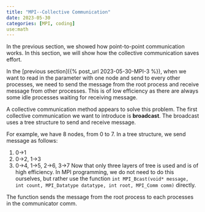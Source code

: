 ```yaml
---
title: "MPI--Collective Communication"
date: 2023-05-30
categories: [MPI, coding]
use:math
---
```

In  the previous section, we showed how point-to-point communication works. In this section, we will show how the collective communication saves effort.

In the [previous section]({% post_url 2023-05-30-MPI-3 %}), when we want to read in the parameter with one node and send to every other processes, we need to send the message from the root process and receive message from other processes. This is of low efficiency as there are always some idle processes waiting for receiving message.

A collective communication method appears to solve this problem. The first collective communication we want to introduce is **broadcast**. The broadcast uses a tree structure to send and receive message. 

For example, we have 8 nodes, from 0 to 7. In a tree structure, we send message as follows:
1. 0->1
2. 0->2, 1->3
3. 0->4, 1->5, 2->6, 3->7
Now that only three layers of tree is used and is of high efficiency. In MPI programming, we do not need to do this ourselves, but rather use the function `int MPI_Bcast(void* message, int count, MPI_Datatype datatype, int root, MPI_Comm comm)` directly.

The function sends the message from the root process to each processes in the communicator comm. 
